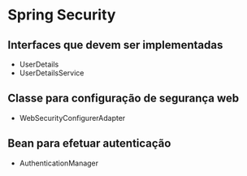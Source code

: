# Spring Security

## Interfaces que devem ser implementadas

* UserDetails
* UserDetailsService

## Classe para configuração de segurança web
* WebSecurityConfigurerAdapter

## Bean para efetuar autenticação
* AuthenticationManager

